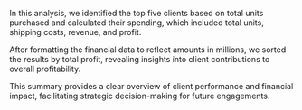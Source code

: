 In this analysis, we identified the top five clients based on total units purchased and calculated their spending, which included total units, shipping costs, revenue, and profit. 

After formatting the financial data to reflect amounts in millions, we sorted the results by total profit, revealing insights into client contributions to overall profitability. 

This summary provides a clear overview of client performance and financial impact, facilitating strategic decision-making for future engagements.



